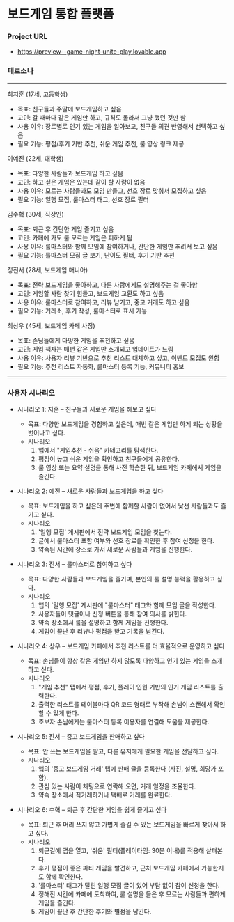 # 보드게임 통합 플랫폼

### Project URL
- https://preview--game-night-unite-play.lovable.app


### 페르소나
---
최지훈 (17세, 고등학생)
- 목표: 친구들과 주말에 보드게임하고 싶음
- 고민: 갈 때마다 같은 게임만 하고, 규칙도 몰라서 그냥 했던 것만 함
- 사용 이유: 장르별로 인기 있는 게임을 알아보고, 친구들 의견 반영해서 선택하고 싶음
- 필요 기능: 평점/후기 기반 추천, 쉬운 게임 추천, 룰 영상 링크 제공

이예진 (22세, 대학생)
- 목표: 다양한 사람들과 보드게임 하고 싶음
- 고민: 하고 싶은 게임은 있는데 같이 할 사람이 없음
- 사용 이유: 모르는 사람들과도 모임 만들고, 선호 장르 맞춰서 모집하고 싶음
- 필요 기능: 일행 모집, 룰마스터 태그, 선호 장르 필터

김수혁 (30세, 직장인)
- 목표: 퇴근 후 간단한 게임 즐기고 싶음
- 고민: 카페에 가도 룰 모르는 게임은 피하게 됨
- 사용 이유: 룰마스터와 함께 모임에 참여하거나, 간단한 게임만 추려서 보고 싶음
- 필요 기능: 룰마스터 모집 글 보기, 난이도 필터, 후기 기반 추천

정진서 (28세, 보드게임 매니아)
- 목표: 전략 보드게임을 좋아하고, 다른 사람에게도 설명해주는 걸 좋아함
- 고민: 게임할 사람 찾기 힘들고, 보드게임 교환도 하고 싶음
- 사용 이유: 룰마스터로 참여하고, 리뷰 남기고, 중고 거래도 하고 싶음
- 필요 기능: 거래소, 후기 작성, 룰마스터로 표시 가능

최상우 (45세, 보드게임 카페 사장)
- 목표: 손님들에게 다양한 게임을 추천하고 싶음
- 고민: 게임 책자는 매번 같은 게임만 소개되고 업데이트가 느림
- 사용 이유: 사용자 리뷰 기반으로 추천 리스트 대체하고 싶고, 이벤트 모집도 원함
- 필요 기능: 추천 리스트 자동화, 룰마스터 등록 기능, 커뮤니티 홍보

---
### 사용자 시나리오

- 시나리오 1: 지훈 – 친구들과 새로운 게임을 해보고 싶다
    * 목표: 다양한 보드게임을 경험하고 싶은데, 매번 같은 게임만 하게 되는 상황을 벗어나고 싶다.
    * 시나리오
        1. 앱에서 "게임추천 - 쉬움" 카테고리를 탐색한다.
        2. 평점이 높고 쉬운 게임을 확인하고 친구들에게 공유한다.
        3. 룰 영상 또는 요약 설명을 통해 사전 학습한 뒤, 보드게임 카페에서 게임을 즐긴다.

- 시나리오 2: 예진 – 새로운 사람들과 보드게임을 하고 싶다
    * 목표: 보드게임을 하고 싶은데 주변에 함께할 사람이 없어서 낯선 사람들과도 즐기고 싶다.
    * 시나리오
        1. '일행 모집' 게시판에서 전략 보드게임 모임을 찾는다.
        2. 글에서 룰마스터 포함 여부와 선호 장르를 확인한 후 참여 신청을 한다.
        3. 약속된 시간에 장소로 가서 새로운 사람들과 게임을 진행한다.

- 시나리오 3: 진서 – 룰마스터로 참여하고 싶다
    * 목표: 다양한 사람들과 보드게임을 즐기며, 본인의 룰 설명 능력을 활용하고 싶다.
    * 시나리오
        1. 앱의 '일행 모집' 게시판에 "룰마스터" 태그와 함께 모임 글을 작성한다.
        2. 사용자들이 댓글이나 신청 버튼을 통해 참여 의사를 밝힌다.
        3. 약속 장소에서 룰을 설명하고 함께 게임을 진행한다.
        4. 게임이 끝난 후 리뷰나 평점을 받고 기록을 남긴다.

- 시나리오 4: 상우 – 보드게임 카페에서 추천 리스트를 더 효율적으로 운영하고 싶다
    * 목표: 손님들이 항상 같은 게임만 하지 않도록 다양하고 인기 있는 게임을 소개하고 싶다.
    * 시나리오
        1. "게임 추천" 탭에서 평점, 후기, 플레이 인원 기반의 인기 게임 리스트를 출력한다.
        2. 출력한 리스트를 테이블마다 QR 코드 형태로 부착해 손님이 스캔해서 확인할 수 있게 한다.
        3. 초보자 손님에게는 룰마스터 등록 이용자를 연결해 도움을 제공한다.

- 시나리오 5: 진서 – 중고 보드게임을 판매하고 싶다
    * 목표: 안 쓰는 보드게임을 팔고, 다른 유저에게 필요한 게임을 전달하고 싶다.
    * 시나리오
        1. 앱의 '중고 보드게임 거래' 탭에 판매 글을 등록한다 (사진, 설명, 희망가 포함).
        2. 관심 있는 사람이 채팅으로 연락해 오면, 거래 일정을 조율한다.
        3. 약속 장소에서 직거래하거나 택배로 거래를 완료한다.

- 시나리오 6: 수혁 – 퇴근 후 간단한 게임을 쉽게 즐기고 싶다
    * 목표: 퇴근 후 머리 쓰지 않고 가볍게 즐길 수 있는 보드게임을 빠르게 찾아서 하고 싶다.
    * 시나리오
        1. 퇴근길에 앱을 열고, '쉬움' 필터(플레이타임: 30분 이내)를 적용해 살펴본다.
        2. 후기 평점이 좋은 파티 게임을 발견하고, 근처 보드게임 카페에서 가능한지도 함께 확인한다.
        3. '룰마스터' 태그가 달린 일행 모집 글이 있어 부담 없이 참여 신청을 한다.
        4. 정해진 시간에 카페에 도착하여, 룰 설명을 들은 후 모르는 사람들과 편하게 게임을 즐긴다.
        5. 게임이 끝난 후 간단한 후기와 별점을 남긴다.
